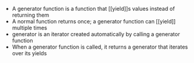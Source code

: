 - A generator function is a function that [[yield]]s values instead of returning them
- A normal function returns once; a generator function can [[yield]] multiple times
- generator is an iterator created automatically by calling a generator function
- When a generator function is called, it returns a generator that iterates over its yields
